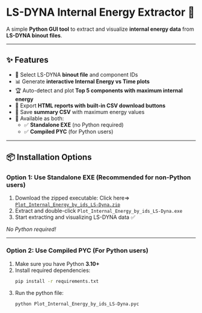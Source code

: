 # LS-DYNA Internal Energy Extractor 🚀

A simple **Python GUI tool** to extract and visualize **internal energy data** from **LS-DYNA binout files**.  

---

## ✨ Features
- 📂 Select LS-DYNA **binout file** and component IDs
- 📊 Generate **interactive Internal Energy vs Time plots**
- 🏆 Auto-detect and plot **Top 5 components with maximum internal energy**
- 💾 Export **HTML reports with built-in CSV download buttons**
- 📑 Save **summary CSV** with maximum energy values
- 🎯 Available as both:
  - ✅ **Standalone EXE** (no Python required)
  - ✅ **Compiled PYC** (for Python users)

---

## 📦 Installation Options

### Option 1: Use Standalone EXE (Recommended for non-Python users)
1. Download the zipped executable: Click here=> [`Plot_Internal_Energy_by_ids_LS-Dyna.zip`](https://drive.google.com/file/d/1zFb2f7jU6wtBwkF8fuemghOtc2tW1E9i/view?usp=sharing)
2. Extract and double-click `Plot_Internal_Energy_by_ids_LS-Dyna.exe`
3. Start extracting and visualizing LS-DYNA data ✅

_No Python required!_

---

### Option 2: Use Compiled PYC (For Python users)
1. Make sure you have Python **3.10+**
2. Install required dependencies:
   ```bash
   pip install -r requirements.txt
3. Run the python file:
   ```bash
   python Plot_Internal_Energy_by_ids_LS-Dyna.pyc
